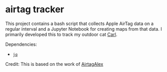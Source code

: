 # airtag tracker

This project contains a bash script that collects Apple AirTag data on a regular interval and a Jupyter Notebook for creating maps from that data. I primarily developed this to track my outdoor cat [Carl](https://www.instagram.com/carl37209/).

Dependencies:
- [`jq`](https://formulae.brew.sh/formula/jq)

Credit:
This is based on the work of [AirtagAlex](https://github.com/icepick3000/AirtagAlex)


